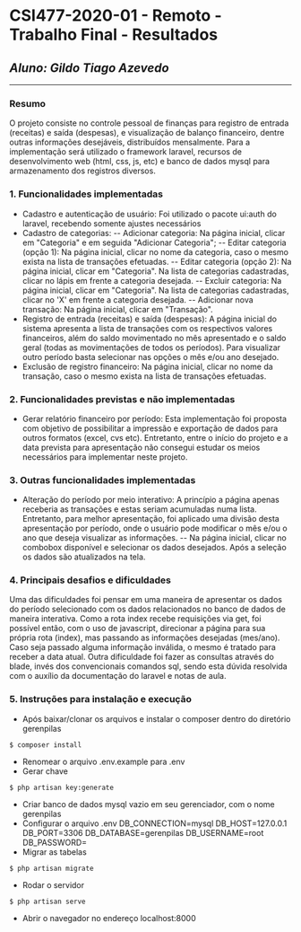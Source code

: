 # **CSI477-2020-01 - Remoto - Trabalho Final - Resultados**
## *Aluno: Gildo Tiago Azevedo*

--------------


### Resumo

  O projeto consiste no controle pessoal de finanças para registro de entrada (receitas) e saída (despesas), e visualização de balanço financeiro, dentre outras informações desejáveis, distribuídos mensalmente.
  Para a implementação será utilizado o framework laravel, recursos de desenvolvimento web (html, css, js, etc) e banco de dados mysql para armazenamento dos registros diversos.

### 1. Funcionalidades implementadas

* Cadastro e autenticação de usuário: Foi utilizado o pacote ui:auth do laravel, recebendo somente ajustes necessários
* Cadastro de categorias:
-- Adicionar categoria: Na página inicial, clicar em "Categoria" e em seguida "Adicionar Categoria";
-- Editar categoria (opção 1): Na página inicial, clicar no nome da categoria, caso o mesmo exista na lista de transações efetuadas.
-- Editar categoria (opção 2): Na página inicial, clicar em "Categoria". Na lista de categorias cadastradas, clicar no lápis em frente a categoria desejada.
-- Excluir categoria: Na página inicial, clicar em "Categoria". Na lista de categorias cadastradas, clicar no 'X' em frente a categoria desejada.
-- Adicionar nova transação: Na página inicial, clicar em "Transação".
* Registro de entrada (receitas) e saída (despesas): A página inicial do sistema apresenta a lista de transações com os respectivos valores financeiros, além do saldo movimentado no mês apresentado e o saldo geral (todas as movimentações de todos os períodos).
Para visualizar outro período basta selecionar nas opções o mês e/ou ano desejado.
* Exclusão de registro financeiro: Na página inicial, clicar no nome da transação, caso o mesmo exista na lista de transações efetuadas.
  
### 2. Funcionalidades previstas e não implementadas
* Gerar relatório financeiro por período: Esta implementação foi proposta com objetivo de possibilitar a impressão e exportação de dados para outros formatos (excel, cvs etc). Entretanto, entre o início do projeto e a data prevista para apresentação não consegui estudar os meios necessários para implementar neste projeto.

### 3. Outras funcionalidades implementadas
* Alteração do período por meio interativo: A princípio a página apenas receberia as transações e estas seriam acumuladas numa lista. Entretanto, para melhor apresentação, foi aplicado uma divisão desta apresentação por período, onde o usuário pode modificar o mês e/ou o ano que deseja visualizar as informações.
-- Na página inicial, clicar no combobox disponível e selecionar os dados desejados. Após a seleção os dados são atualizados na tela.

### 4. Principais desafios e dificuldades
Uma das dificuldades foi pensar em uma maneira de apresentar os dados do período selecionado com os dados relacionados no banco de dados de maneira interativa. Como a rota index recebe requisições via get, foi possível então, com o uso de javascript, direcionar a página para sua própria rota (index), mas passando as informações desejadas (mes/ano). Caso seja passado alguma informação inválida, o mesmo é tratado para receber a data atual.
Outra dificuldade foi fazer as consultas através do blade, invés dos convencionais comandos sql, sendo esta dúvida resolvida com o auxílio da documentação do laravel e notas de aula.

### 5. Instruções para instalação e execução
* Após baixar/clonar os arquivos e instalar o composer dentro do diretório gerenpilas
```
$ composer install
```
* Renomear o arquivo .env.example para .env
* Gerar chave
```
$ php artisan key:generate
```
* Criar banco de dados mysql vazio em seu gerenciador, com o nome gerenpilas
* Configurar o arquivo .env
DB_CONNECTION=mysql
DB_HOST=127.0.0.1
DB_PORT=3306
DB_DATABASE=gerenpilas
DB_USERNAME=root
DB_PASSWORD=
* Migrar as tabelas
```
$ php artisan migrate
```
* Rodar o servidor
```
$ php artisan serve
```
* Abrir o navegador no endereço localhost:8000
